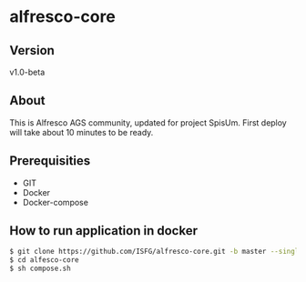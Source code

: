# alfresco-core
## Version

v1.0-beta

## About

This is Alfresco AGS community, updated for project SpisUm. First deploy will take about 10 minutes to be ready.

## Prerequisities

- GIT
- Docker
- Docker-compose

## How to run application in docker

```bash
$ git clone https://github.com/ISFG/alfresco-core.git -b master --single-branch alfresco-core
$ cd alfesco-core
$ sh compose.sh
```
